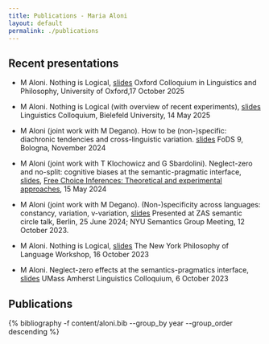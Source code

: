 ```yaml
---
title: Publications - Maria Aloni
layout: default
permalink: ./publications
---
```


## Recent presentations

* M Aloni. Nothing is Logical, [slides](resources/Oxford25.pdf)
Oxford Colloquium in Linguistics and Philosophy, University of Oxford,17 October 2025

* M Aloni. Nothing is Logical (with overview of recent experiments), [slides](resources/BielefeldMay25.pdf)
Linguistics Colloquium, Bielefeld University, 14 May 2025

* M Aloni (joint work with M Degano). How to be (non-)specific: diachronic tendencies and
cross-linguistic variation. [slides](resources/Bologna24.pdf) FoDS 9, Bologna, November 2024

* M Aloni (joint work with T Klochowicz and G Sbardolini). Neglect-zero and no-split: cognitive biases at the semantic-pragmatic interface,
[slides](resources/FCworkshop24.pdf),
[Free Choice Inferences: Theoretical and experimental approaches](https://sites.google.com/view/acquisitiondisjunctionromanian/fc-workshop?authuser=0), 15 May 2024
 
* M Aloni (joint work with M Degano). (Non-)specificity across languages: constancy, variation, v-variation, [slides](resources/Berlino24.pdf) Presented at ZAS semantic circle talk, Berlin, 25 June 2024;
NYU Semantics Group Meeting, 12 October 2023.

* M Aloni. Nothing is Logical, [slides](resources/NYU23.pdf)
The New York Philosophy of Language Workshop, 16 October 2023

* M Aloni. Neglect-zero effects at the semantics-pragmatics interface, [slides](resources/UMAss23.pdf)
UMass Amherst Linguistics Colloquium, 6 October 2023 

## Publications

{% bibliography -f content/aloni.bib --group_by year --group_order descending %}



